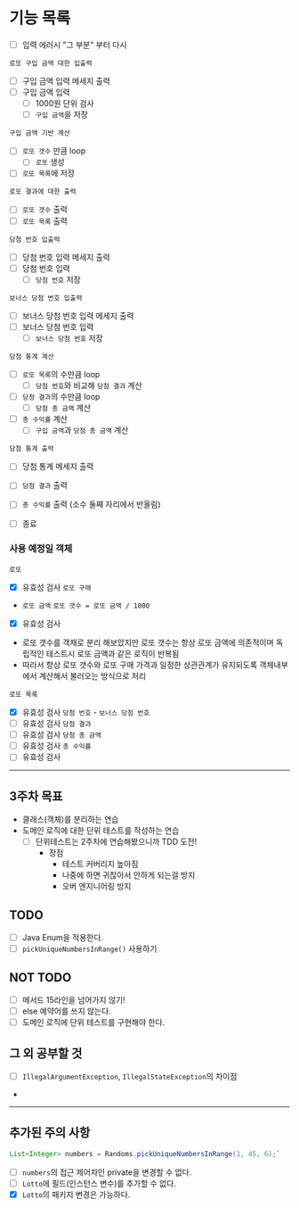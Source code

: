 # 기능 목록

- [ ] 입력 에러시 "그 부분" 부터 다시   

`로또 구입 금액 대한 입출력`
- [ ] 구입 금액 입력 메세지 출력
- [ ] 구입 금액 입력
  - [ ] 1000원 단위 검사
  - [ ] `구입 금액`을 저장

`구입 금액 기반 계산`
- [ ] `로또 갯수` 만큼 loop
  - [ ] `로또` 생성
- [ ] `로또 목록`에 저장

`로또 결과에 대한 출력`
- [ ] `로또 갯수` 출력
- [ ] `로또 목록` 출력

`당첨 번호 입출력`
- [ ] 당첨 번호 입력 메세지 출력
- [ ] 당첨 번호 입력
  - [ ] `당첨 번호` 저장

`보너스 당첨 번호 입출력`
- [ ] 보너스 당첨 번호 입력 메세지 출력
- [ ] 보너스 당첨 번호 입력
  - [ ] `보너스 당첨 번호` 저장

`당첨 통계 계산`
- [ ] `로또 목록`의 수만큼 loop
  - [ ] `당첨 번호`와 비교해 `당첨 결과` 계산
- [ ] `당청 결과`의 수만큼 loop
  - [ ] `당첨 총 금액` 계산
- [ ] `총 수익률` 계산
  - [ ] `구입 금액`과 `당첨 총 금액` 계산

`당첨 통계 출력`
- [ ] 당첨 통계 메세지 출력
- [ ] `당첨 결과` 출력
- [ ] `총 수익률` 출력 (소수 둘째 자리에서 반올림)

- [ ] 종료

### 사용 예정일 객체

`로또`
- [x] 유효성 검사
`로또 구매`
- `로또 금액` `로또 갯수 = 로또 금액 / 1000`
- [x] 유효성 검사
- 로또 갯수를 객채로 분리 해보았지만 로또 갯수는 항상 로또 금액에 의존적이며 독립적인 테스트시 로또 금액과 같은 로직이 반복됨
- 따라서 항상 로또 갯수와 로또 구매 가격과 일정한 상관관계가 유지되도록 객체내부에서 계산해서 불러오는 방식으로 처리

`로또 목록`
- [x] 유효성 검사
`당첨 번호` - `보너스 당첨 번호`
- [ ] 유효성 검사
`당첨 결과`
- [ ] 유효성 검사
`당첨 총 금액`
- [ ] 유효성 검사
`총 수익률`
- [ ] 유효성 검사

---
## 3주차 목표
- 클래스(객체)를 분리하는 연습
- 도메인 로직에 대한 단위 테스트를 작성하는 연습
  - [ ] 단위테스트는 2주차에 연습해봤으니까 TDD 도전!
    - 장점
      - 테스트 커버리지 높아짐
      - 나중에 하면 귀찮아서 안하게 되는걸 방지
      - 오버 엔지니어링 방지
## TODO
- [ ] Java Enum을 적용한다.
- [ ] `pickUniqueNumbersInRange()` 사용하기
## NOT TODO
- [ ] 메서드 15라인을 넘어가지 않기!
- [ ] else 예약어를 쓰지 않는다.
- [ ] 도메인 로직에 단위 테스트를 구현해야 한다.

## 그 외 공부할 것
- [ ] `IllegalArgumentException`, `IllegalStateException`의 차이점
- 
---
## 추가된 주의 사항

```java
List<Integer> numbers = Randoms.pickUniqueNumbersInRange(1, 45, 6);`
```

- [ ] `numbers`의 접근 제어자인 private을 변경할 수 없다.
- [ ] `Lotto`에 필드(인스턴스 변수)를 추가할 수 없다.
- [x] `Lotto`의 패키지 변경은 가능하다.